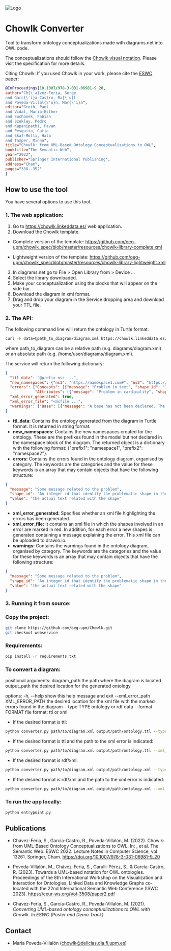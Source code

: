 ![Logo](https://github.com/oeg-upm/Chowlk/blob/webservice/app/static/images/logos/logo.png)

# Chowlk Converter
Tool to transform ontology conceptualizations made with diagrams.net into OWL code.

The conceptualizations should follow the <a href="https://chowlk.linkeddata.es/notation.html">Chowlk visual notation</a>. Please visit the specification for more details.

Citing Chowlk: If you used Chowlk in your work, please cite the [ESWC paper](https://2022.eswc-conferences.org/wp-content/uploads/2022/05/paper_90_Chavez-Feria_et_al.pdf):

```bib
@InProceedings{10.1007/978-3-031-06981-9_20,
author="Ch{\'a}vez-Feria, Serge
and Garc{\'i}a-Castro, Ra{\'u}l
and Poveda-Villal{\'o}n, Mar{\'i}a",
editor="Groth, Paul
and Vidal, Maria-Esther
and Suchanek, Fabian
and Szekley, Pedro
and Kapanipathi, Pavan
and Pesquita, Catia
and Skaf-Molli, Hala
and Tamper, Minna",
title="Chowlk: from UML-Based Ontology Conceptualizations to OWL",
booktitle="The Semantic Web",
year="2022",
publisher="Springer International Publishing",
address="Cham",
pages="338--352"
}
```

## How to use the tool

You have several options to use this tool.

### 1. The web application:

1. Go to https://chowlk.linkeddata.es/ web application.
2. Download the Chowlk template.
  
  * Complete version of the template:
    https://github.com/oeg-upm/chowlk_spec/blob/master/resources/chowlk-library-complete.xml

  * Lightweight version of the template:
    https://github.com/oeg-upm/chowlk_spec/blob/master/resources/chowlk-library-lightweight.xml
     
3. In diagrams.net go to File > Open Library from > Device ...
4. Select the library downloaded.
5. Make your conceptualization using the blocks that will appear on the side bar.
6. Download the diagram in xml format.
7. Drag and drop your diagram in the Service dropping area and download your TTL file.

### 2. The API:

The following command line will return the ontology in Turtle format.

```bash
curl -F data=@path_to_diagram/diagram.xml https://chowlk.linkeddata.es/api
```

where path_to_diagram can be a relative path (e.g. diagrams/diagram.xml) or an absolute path (e.g. /home/user/diagrams/diagram.xml).

The service will return the following dictionary:

```json
{
  "ttl_data": "@prefix ns: ...",
  "new_namespaces": {"ns1": "https://namespace1.com#", "ns2": "https://namespace2.com#"},
  "errors": {"Concepts": [{"message": "Problem in text", "shape_id": "13", "value": "ns:Building Element"}],
             "Attributes": [{"message": "Problem in cardinality", "shape_id": 45, "value": "ns:ifcIdentifier"}]},
  "xml_error_generated": true,
  "xml_error_file": "<mxfile ...",
  "warnings": {"Base": [{"message": "A base has not been declared. The first namespace has been taken as base"}]}
}
```

* **ttl_data:** Contains the ontology generated from the diagram in Turtle format. It is returned in string format.
* **new_namespaces:** Contains the new namespaces created for the ontology. These are the prefixes found in the model but not declared in the namespace block of the diagram. The returned object is a dictionary with the following format: {"prefix1": "namespace1", "prefix2": "namespace2"}.
* **errors:** Contains the errors found in the ontology diagram, organised by category. The keywords are the categories and the value for these keywords is an array that may contain objects that have the following structure:

```json
{
  "message": "Some message related to the problem",
  "shape_id": "An integer id that identify the problematic shape in the diagram",
  "value": "the actual text related with the shape"
}
```
* **xml_error_generated:** Specifies whether an xml file highlighting the errors has been generated.
* **xml_error_file:** It contains an xml file in which the shapes involved in an error are marked in red. In addition, for each error a new shapes is generated containing a message explaining the error. This xml file can be uploaded to drawio.io.
* **warnings:** Contains the warnings found in the ontology diagram, organised by category. The keywords are the categories and the value for these keywords is an array that may contain objects that have the following structure:

```json
{
  "message": "Some message related to the problem",
  "shape_id": "An integer id that identify the problematic shape in the diagram",
  "value": "the actual text related with the shape"
}
```

### 3. Running it from source:

### Copy the project:
```bash
git clone https://github.com/oeg-upm/Chowlk.git
git checkout webservice
```

### Requirements:
```bash
pip install -r requirements.txt
```

### To convert a diagram:

positional arguments:
  diagram_path          the path where the diagram is located
  output_path           the desired location for the generated ontology

options:
  -h, --help            show this help message and exit
  --xml_error_path XML_ERROR_PATH
                        the desired location for the xml file with the marked errors found in the diagram
  --type TYPE           ontology or rdf data
  --format FORMAT       file format: ttl or xml

* If the desired format is ttl:
```bash
python converter.py path/to/diagram.xml output/path/ontology.ttl --type ontology --format ttl
```

* If the desired format is ttl and the path to the xml error is indicated:
```bash
python converter.py path/to/diagram.xml output/path/ontology.ttl --xml_error_path output/path/error_xml.xml --type ontology --format ttl
```

* If the desired format is rdf/xml:
```bash
python converter.py path/to/diagram.xml output/path/ontology.xml --type ontology --format xml
```

* If the desired format is rdf/xml and the path to the xml error is indicated:
```bash
python converter.py path/to/diagram.xml output/path/ontology.xml --xml_error_path output/path/error_xml.xml --type ontology --format xml
```

### To run the app locally:
```bash
python entrypoint.py
```

## Publications

* Chávez-Feria, S., García-Castro, R., Poveda-Villalón, M. (2022). Chowlk: from UML-Based Ontology Conceptualizations to OWL. In: , et al. The Semantic Web. ESWC 2022. Lecture Notes in Computer Science, vol 13261. Springer, Cham. https://doi.org/10.1007/978-3-031-06981-9_20

* Poveda-Villalón, M., Chávez-Feria, S., Carulli-Pérez, S., & García-Castro, R. (2023). Towards a UML-based notation for OWL ontologies. Proceedings of the 8th International Workshop on the Visualization and Interaction for Ontologies, Linked Data and Knowledge Graphs co-located with the 22nd International Semantic Web Conference (ISWC 2023). https://ceur-ws.org/Vol-3508/paper2.pdf

* Chávez-Feria, S., García-Castro, R., Poveda-Villalón, M. (2021). <i>Converting UML-based ontology conceptualizations to OWL with Chowlk. In ESWC (Poster and Demo Track)</i>

## Contact
* Maria Poveda-Villalón (chowlk@delicias.dia.fi.upm.es)
